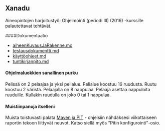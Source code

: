 ## Xanadu

Aineopintojen harjoitustyö: Ohjelmointi (periodi III) (2016) -kurssille palautettavat tehtävät.

####Dokumentaatio
- [aiheenKuvausJaRakenne.md](dokumentointi/aiheenKuvausJaRakenne.md)
- [testausdokumentti.md](dokumentointi/testausdokumentti.md)
- [käyttöohjeet.md](dokumentointi/käyttöohjeet.md)
- [tuntikirjanpito.md](dokumentointi/tuntikirjanpito.md)

#### Ohjelmaluokkien sanallinen purku

Pelissä on 2 pelaajaa ja yksi pelialue. Pelialue koostuu 16 ruudusta. Ruutu koostuu 2 väristä. Pelaajalla on 8 nappulaa. Pelaaja asettaa nappuloita ruuduille. Kullakin ruudulla on joko 0 tai 1 nappulaa.

#### Muistiinpanoja itselleni

Muista toistuvasti palata [Maven ja PIT](https://github.com/javaLabra/Javalabra2016-3/blob/master/ohjeet/Maven-ja-PIT.md) -
ohjeisiin nähdäksesi viikottaiseen raportin tekoon liittyvät neuvot. Katso
siellä myös "Pitin konfigurointi"-osio.

